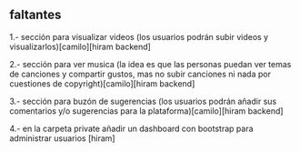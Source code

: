 ## faltantes
1.- sección para visualizar videos (los usuarios podrán subir videos y visualizarlos)[camilo][hiram backend]

2.- sección para ver musica (la idea es que las personas puedan ver temas de canciones y compartir gustos, mas no subir canciones ni nada por cuestiones de copyright)[camilo][hiram backend]

3.- sección para buzón de sugerencias (los usuarios podrán añadir sus comentarios y/o sugerencias para la plataforma)[camilo][hiram backend]

4.- en la carpeta private añadir un dashboard con bootstrap para administrar usuarios [hiram]